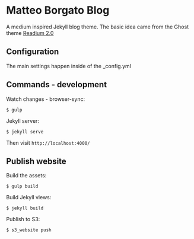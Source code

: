 Matteo Borgato Blog
========

A medium inspired Jekyll blog theme. The basic idea came from the Ghost theme 
[Readium 2.0](http://www.svenread.com/readium-ghost-theme/)

Configuration
-----

The main settings happen inside of the _config.yml 

## Commands - development

Watch changes - browser-sync:

`$ gulp` 

Jekyll server:

`$ jekyll serve` 

Then visit `http://localhost:4000/`


## Publish website

Build the assets:

`$ gulp build`


Build Jekyll views:

`$ jekyll build`


Publish to S3:

`$ s3_website push`